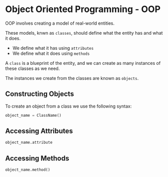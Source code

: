 # Object Oriented Programming - OOP

OOP involves creating a model of real-world entities.

These models, knwn as `classes`, should define what the entity has and what it does.

- We define what it has using `attributes`
- We define what it does using `methods`

A `class` is a blueprint of the entity, and we can create as many instances of these classes as we need.

The instances we create from the classes are known as `objects`.

## Constructing Objects

To create an object from a class we use the following syntax:

```py
object_name = ClassName()
```

## Accessing Attributes

```py
object_name.attribute
```

## Accessing Methods

```py
object_name.method()
```
